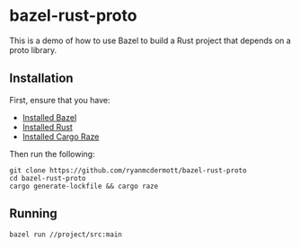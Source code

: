 # bazel-rust-proto

This is a demo of how to use Bazel to build a Rust project that depends on a proto library.

## Installation

First, ensure that you have:

- [Installed Bazel](https://bazel.build/install)
- [Installed Rust](https://www.rust-lang.org/tools/install)
- [Installed Cargo Raze](https://github.com/google/cargo-raze)

Then run the following:

```
git clone https://github.com/ryanmcdermott/bazel-rust-proto
cd bazel-rust-proto
cargo generate-lockfile && cargo raze
```

## Running

```
bazel run //project/src:main
```